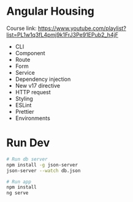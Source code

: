 # Angular Housing

Course link: https://www.youtube.com/playlist?list=PL1w1q3fL4pmj9k1FrJ3Pe91EPub2_h4jF

- CLI
- Component
- Route
- Form
- Service
- Dependency injection
- New v17 directive
- HTTP request
- Styling
- ESLint
- Prettier
- Environments

# Run Dev

```bash
# Run db server
npm install -g json-server
json-server --watch db.json

# Run app
npm install
ng serve
```
